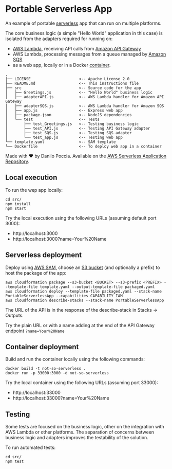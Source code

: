 # Portable Serverless App

An example of portable [serverless](https://aws.amazon.com/serverless/) app that can run on multiple platforms.

The core business logic (a simple "Hello World" application in this case) is isolated from the adapters required for running on:
- [AWS Lambda](https://aws.amazon.com/lambda/), receiving API calls from [Amazon API Gateway](https://aws.amazon.com/api-gateway/)
- AWS Lambda, processing messages from a queue managed by [Amazon SQS](https://aws.amazon.com/sqs/)
- as a web app, locally or in a Docker [container](https://aws.amazon.com/containers/).

```
.
├── LICENSE                     <-- Apache License 2.0
├── README.md                   <-- This instructions file
├── src                         <-- Source code for the app
│   ├── Greetings.js            <-- "Hello World" business logic
│   ├── adapterAPI.js           <-- AWS Lambda handler for Amazon API Gateway
│   ├── adapterSQS.js           <-- AWS Lambda handler for Amazon SQS
│   ├── app.js                  <-- Express web app
│   ├── package.json            <-- NodeJS dependencies
│   └── test                    <-- Tests
│       ├── test_Greetings.js   <-- Testing business logic
│       ├── test_API.js         <-- Testing API Gateway adapter
│       ├── test_SQS.js         <-- Testing SQS adapter
│       └── test_app.js         <-- Testing web app
└── template.yaml               <-- SAM template
└── Dockerfile                  <-- To deploy web app in a container
```

Made with ❤️ by Danilo Poccia. Available on the [AWS Serverless Application Repository](https://aws.amazon.com/serverless).

## Local execution

To run the wep app locally:

```
cd src/
npm install
npm start
```

Try the local execution using the following URLs (assuming default port 3000):

- http://localhost:3000
- http://localhost:3000?name=Your%20Name

## Serverless deployment

Deploy using [AWS SAM](https://github.com/awslabs/serverless-application-model), choose an [S3 bucket](https://aws.amazon.com/s3/) (and optionally a prefix) to host the package of the app:

```
aws cloudformation package --s3-bucket <BUCKET> --s3-prefix <PREFIX> --template-file template.yaml --output-template-file packaged.yaml
aws cloudformation deploy --template-file packaged.yaml --stack-name PortableServerlessApp --capabilities CAPABILITY_IAM
aws cloudformation describe-stacks --stack-name PortableServerlessApp
```

The URL of the API is in the response of the describe-stack in Stacks -> Outputs. 

Try the plain URL or with a name adding at the end of the API Gateway endpoint `?name=Your%20Name`

## Container deployment

Build and run the container locally using the following commands:

```
docker build -t not-so-serverless .
docker run -p 33000:3000 -d not-so-serverless
```
Try the local container using the following URLs (assuming port 33000):

- http://localhost:33000
- http://localhost:33000?name=Your%20Name

## Testing

Some tests are focused on the business logic, other on the integration with AWS Lambda or other platforms. The separation of concerns between business logic and adapters improves the testability of the solution.

To run automated tests:

```
cd src/
npm test
```
